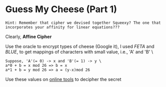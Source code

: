 # Guess My Cheese (Part 1)

`Hint: Remember that cipher we devised together Squeexy? The one that incorporates your affinity for linear equations???`

Clearly, **Affine Cipher**

Use the oracle to encrypt types of cheese (Google it), I used *FETA* and *BLUE*, to get mappings of characters with small value, i.e., 'A' and 'B' \

```text
Suppose, 'A'(= 0) -> x and 'B'(= 1) -> y \
a*0 + b = x mod 26 => b = x
a*1 + b = y mod 26 => a = (y-x)mod 26
```

Use these values on [online tools](https://cryptii.com/) to decipher the secret
